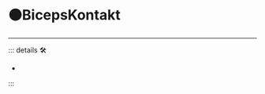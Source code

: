 # 🟠<motor>BicepsKontakt</motor>

---

<!-- =================================================== -->
<!-- =================================================== -->
<!-- =================================================== -->
<!-- =================================================== -->
<!-- =================================================== -->
::: details 🛠

-

:::
